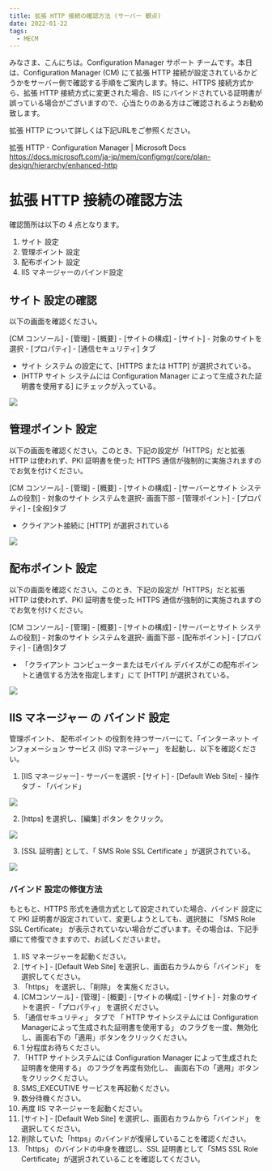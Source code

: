 ```yaml
---
title: 拡張 HTTP 接続の確認方法 (サーバー 観点)
date: 2022-01-22
tags:
  - MECM
---
```


みなさま、こんにちは。Configuration Manager サポート チームです。本日は、Configuration Manager (CM) にて拡張 HTTP 接続が設定されているかどうかをサーバー側で確認する手順をご案内します。特に、HTTPS 接続方式から、拡張 HTTP 接続方式に変更された場合、IIS にバインドされている証明書が誤っている場合がございますので、心当たりのある方はご確認されるようお勧め致します。

拡張 HTTP について詳しくは下記URLをご参照ください。  

拡張 HTTP - Configuration Manager | Microsoft Docs  
https://docs.microsoft.com/ja-jp/mem/configmgr/core/plan-design/hierarchy/enhanced-http

# 拡張 HTTP 接続の確認方法

確認箇所は以下の 4 点となります。

1. サイト 設定
2. 管理ポイント 設定
3. 配布ポイント 設定
4. IIS マネージャーのバインド設定

## サイト 設定の確認

以下の画面を確認ください。

[CM コンソール] - [管理] - [概要] - [サイトの構成] - [サイト] - 対象のサイトを選択 - [プロパティ] - [通信セキュリティ] タブ

- サイト システム の設定にて、[HTTPS または HTTP] が選択されている。
- [HTTP サイト システムには Configuration Manager によって生成された証明書を使用する] にチェックが入っている。

![](./20220122_01/20220122_01_01.png)

## 管理ポイント 設定

以下の画面を確認ください。このとき、下記の設定が「HTTPS」だと拡張 HTTP は使われず、PKI 証明書を使った HTTPS 通信が強制的に実施されますのでお気を付けください。

[CM コンソール] - [管理] - [概要] - [サイトの構成] - [サーバーとサイト システムの役割] - 対象のサイト システムを選択- 画面下部 - [管理ポイント] - [プロパティ] - [全般]タブ

 - クライアント接続に [HTTP] が選択されている

![](./20220122_01/20220122_01_02.png)

## 配布ポイント 設定

以下の画面を確認ください。このとき、下記の設定が「HTTPS」だと拡張 HTTP は使われず、PKI 証明書を使った HTTPS 通信が強制的に実施されますのでお気を付けください。

[CM コンソール] - [管理] - [概要] - [サイトの構成] - [サーバーとサイト システムの役割] - 対象のサイト システムを選択- 画面下部 - [配布ポイント] - [プロパティ] - [通信]タブ

- 「クライアント コンピューターまたはモバイル デバイスがこの配布ポイントと通信する方法を指定します」にて [HTTP] が選択されている。

![](./20220122_01/20220122_01_03.png)

## IIS マネージャー の バインド 設定

管理ポイント、 配布ポイント の役割を持つサーバーにて、「インターネット インフォメーション サービス (IIS) マネージャー」 を起動し、以下を確認ください。

1. [IIS マネージャー] - サーバーを選択 - [サイト] - [Default Web Site] - 操作タブ - 「バインド」

![](./20220122_01/20220122_01_04.png)

2. [https] を選択し、[編集] ボタン をクリック。

![](./20220122_01/20220122_01_05.png)

3. [SSL 証明書] として、「 SMS Role SSL Certificate 」が選択されている。

![](./20220122_01/20220122_01_06.png)

### バインド 設定の修復方法

もともと、HTTPS 形式を通信方式として設定されていた場合、バインド 設定にて PKI 証明書が設定されていて、変更しようとしても、選択肢に 「SMS Role SSL Certificate」 が表示されていない場合がございます。その場合は、下記手順にて修復できますので、お試しくださいませ。

1. IIS マネージャーを起動ください。
2. [サイト] - [Default Web Site] を選択し、画面右カラムから「バインド」 を選択してください。
3. 「https」 を選択し、「削除」 を実施ください。
4.  [CMコンソール] - [管理] - [概要] - [サイトの構成] - [サイト] - 対象のサイトを選択 -「プロパティ」 を選択ください。
5. 「通信セキュリティ」 タブで 「 HTTP サイトシステムには Configuration Managerによって生成された証明書を使用する」 のフラグを一度、無効化し、画面右下の「適用」ボタンをクリックください。
6. 1 分程度お待ちください。
7. 「HTTP サイトシステムには Configuration Manager によって生成された証明書を使用する」 のフラグを再度有効化し、
   画面右下の「適用」ボタンをクリックください。
8. SMS_EXECUTIVE サービスを再起動ください。
9. 数分待機ください。
10. 再度 IIS マネージャーを起動ください。
11.  [サイト] - [Default Web Site] を選択し、画面右カラムから「バインド」 を選択してください。
12. 削除していた「https」のバインドが復帰していることを確認ください。
13. 「https」 のバインドの中身を確認し、SSL 証明書として「SMS SSL Role Certificate」が選択されていることを確認してください。

